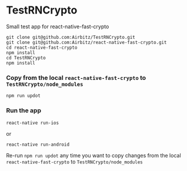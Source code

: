 # TestRNCrypto
Small test app for react-native-fast-crypto

    git clone git@github.com:Airbitz/TestRNCrypto.git
    git clone git@github.com:Airbitz/react-native-fast-crypto.git
    cd react-native-fast-crypto
    npm install
    cd TestRNCrypto
    npm install

### Copy from the local `react-native-fast-crypto` to `TestRNCrypto/node_modules`

    npm run updot

### Run the app

    react-native run-ios

or

    react-native run-android
    
Re-run `npm run updot` any time you want to copy changes from the local `react-native-fast-crypto` to `TestRNCrypto/node_modules`
